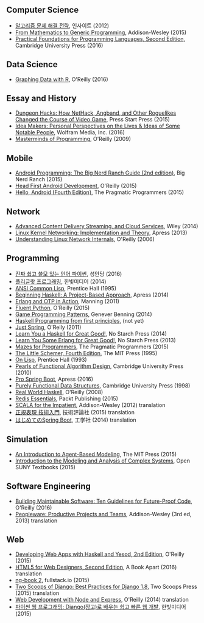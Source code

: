 ## Computer Science

* [알고리즘 문제 해결 전략](https://github.com/deliberate-practice/algo), 인사이트 (2012)
* [From Mathematics to Generic Programming](from_mathematics_to_generic_programming.md), Addison-Wesley (2015)
* [Practical Foundations for Programming Languages, Second Edition](practical_foundations_for_programming_languages_2nd.md), Cambridge University Press (2016)

## Data Science

* [Graphing Data with R](graphing_data_with_r.md), O'Reilly (2016)

## Essay and History

* [Dungeon Hacks: How NetHack, Angband, and Other Roguelikes Changed the Course of Video Game](dungeon_hacks.md), Press Start Press (2015)
* [Idea Makers: Personal Perspectives on the Lives & Ideas of Some Notable People](idea_makers.md), Wolfram Media, Inc. (2016)
* [Masterminds of Programming](masterminds_of_programming.md), O'Reilly (2009)

## Mobile

* [Android Programming: The Big Nerd Ranch Guide (2nd edition)](android_programming_big_nerd_ranch_2nd.md), Big Nerd Ranch (2015)
* [Head First Android Development](head_first_android_development.md), O'Reilly (2015)
* [Hello, Android (Fourth Edition)](hello_android_4th.md), The Pragmatic Programmers (2015)

## Network

* [Advanced Content Delivery Streaming, and Cloud Services](advanced_content_delivery_streaming.md), Wiley (2014)
* [Linux Kernel Networking: Implementation and Theory](linux_kernel_networking.md), Apress (2013)
* [Understanding Linux Network Internals](understanding_linux_network_internals.md), O'Reilly (2006)

## Programming

* [진짜 쉽고 쓸모 있는 언어 파이썬](really_easy_and_useful_language_python.md), 성안당 (2016)
* [폴리글랏 프로그래밍](polyglot_programming.md), 한빛미디어 (2014)
* [ANSI Common Lisp](ansi_common_lisp.md), Prentice Hall (1995)
* [Beginning Haskell: A Project-Based Approach](beginning_haskell_a_project_based_approach.md), Apress (2014)
* [Erlang and OTP in Action](erlang_and_otp_in_action.md), Manning (2011) 
* [Fluent Python](fluent_python.md), O'Reilly (2015)
* [Game Programming Patterns](game_programming_patterns.md), Genever Benning (2014)
* [Haskell Programming from first principles](haskell_programming_from_first_principles.md), (not yet)
* [Just Spring](just_spring.md), O'Reily (2011)
* [Learn You a Haskell for Great Good!](learn_you_a_haskell_for_great_good.md), No Starch Press (2014)
* [Learn You Some Erlang for Great Good!](learn_you_some_erlang_for_great_good.md), No Starch Press (2013)
* [Mazes for Programmers](mazes_for_programmers.md), The Pragmatic Programmers (2015)
* [The Little Schemer, Fourth Edition](little_schemer_4th.md), The MIT Press (1995)
* [On Lisp](on_lisp.md), Prentice Hall (1993)
* [Pearls of Functional Algorithm Design](pearls_of_functional_algorithm_design.md), Cambridge University Press (2010)
* [Pro Spring Boot](pro_spring_boot.md), Apress (2016)
* [Purely Functional Data Structures](purely_functional_data_structures.md), Cambridge University Press (1998)
* [Real World Haskell](real_world_haskell.md), O'Reilly (2008)
* [Redis Essentials](redis_essentials.md), Packt Publishing (2015)
* [SCALA for the Impatient](scala_for_the_impatient.md), Addison-Wesley (2012) translation
* [正規表現 技術入門](introduction_to_regular_expression.md), 技術評論社 (2015) translation
* [はじめてのSpring Boot](first_spring_boot.md), 工学社 (2014) translation

## Simulation

* [An Introduction to Agent-Based Modeling](introduction_to_agent_based_modeling.md), The MIT Press (2015)
* [Introduction to the Modeling and Analysis of Complex Systems](introduction_to_the_modeling_and_analysis_of_complex_systems.md), Open SUNY Textbooks (2015)

## Software Engineering

* [Building Maintainable Software: Ten Guidelines for Future-Proof Code](https://github.com/deliberate-practice/agile), O'Reilly (2016)
* [Peopleware: Productive Projects and Teams](https://github.com/deliberate-practice/agile), Addison-Wesley (3rd ed, 2013) translation

## Web

* [Developing Web Apps with Haskell and Yesod, 2nd Edition](developing_web_apps_with_haskell_and_yesod_2nd.md), O'Reilly (2015)
* [HTML5 for Web Designers, Second Edition](html5_for_web_designers_2nd.md), A Book Apart (2016) translation
* [ng-book 2](ng_book_2.md), fullstack.io (2015)
* [Two Scoops of Django: Best Practices for Django 1.8](two_scoops_of_django_1.8.md), Two Scoops Press (2015) translation
* [Web Development with Node and Express](web_development_with_node_and_express.md), O'Reilly (2014) translation
* [파이썬 웹 프로그래밍: Django(장고)로 배우는 쉽고 빠른 웹 개발](python_web_programming_django.md), 한빛미디어 (2015)

